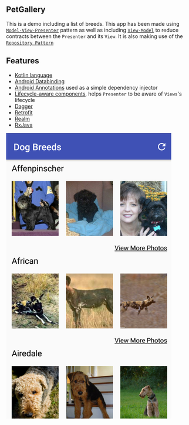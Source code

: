 ## PetGallery

This is a demo including a list of breeds. This app has been made using [`Model-View-Presenter`](https://en.wikipedia.org/wiki/Model%E2%80%93view%E2%80%93presenter) pattern as well as including [`View-Model`](https://en.wikipedia.org/wiki/Model%E2%80%93view%E2%80%93viewmodel) to reduce contracts between the `Presenter` and its `View`.
It is also making use of the [`Repository Pattern`](https://medium.com/@krzychukosobudzki/repository-design-pattern-bc490b256006)

## Features
* [Kotlin language](https://kotlinlang.org/)
* [Android Databinding](https://developer.android.com/topic/libraries/data-binding/index.html)
* [Android Annotations](http://androidannotations.org/) used as a simple dependency injector
* [Lifecycle-aware components](https://developer.android.com/topic/libraries/architecture/lifecycle.html), helps `Presenter` to be aware of `Views`'s lifecycle
* [Dagger](https://google.github.io/dagger/)
* [Retrofit](https://square.github.io/retrofit/)
* [Realm](https://realm.io/blog/realm-for-android/)
* [RxJava](https://github.com/ReactiveX/RxJava)


![alt text](/art/pet_gallery_screenshot.png)
